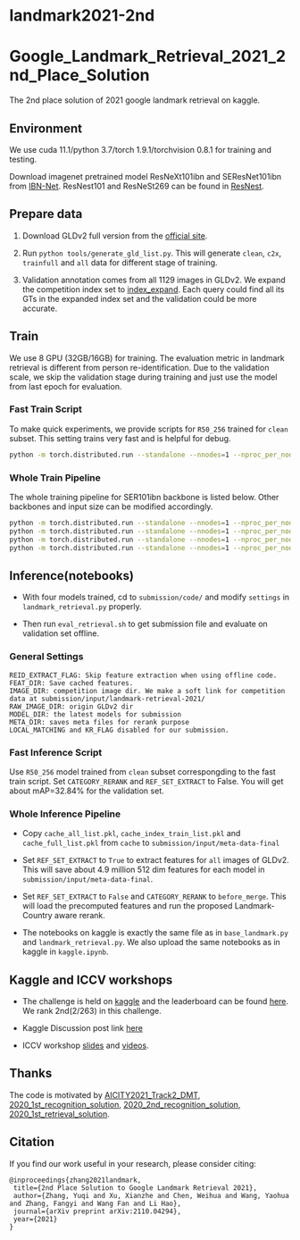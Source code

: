 # landmark2021-2nd
# Google_Landmark_Retrieval_2021_2nd_Place_Solution
The 2nd place solution of 2021 google landmark retrieval on kaggle. 

## Environment

We use cuda 11.1/python 3.7/torch 1.9.1/torchvision 0.8.1 for training and testing.

Download imagenet pretrained model ResNeXt101ibn and SEResNet101ibn from [IBN-Net](https://github.com/XingangPan/IBN-Net). ResNest101 and ResNeSt269 can be found in [ResNest](https://github.com/zhanghang1989/ResNeSt). 

## Prepare data

1. Download GLDv2 full version from the [official site](https://github.com/cvdfoundation/google-landmark).

2. Run `python tools/generate_gld_list.py`. This will generate `clean`, `c2x`, `trainfull` and `all` data for different stage of training.

3. Validation annotation comes from all 1129 images in GLDv2. We expand the competition index set to [index_expand](https://drive.google.com/file/d/116L3o3twAo18IYfZNoD2vtHp3FfyvKzM/view?usp=sharing). Each query could find all its GTs in the expanded index set and the validation could be more accurate.


## Train

We use 8 GPU (32GB/16GB) for training. The evaluation metric in landmark retrieval is different from person re-identification. Due to the validation scale, we skip the validation stage during training and just use the model from last epoch for evaluation.

### Fast Train Script

To make quick experiments, we provide scripts for `R50_256` trained for `clean` subset. This setting trains very fast and is helpful for debug.
```bash
python -m torch.distributed.run --standalone --nnodes=1 --nproc_per_node=8 --master_port 55555 --max_restarts 0 train.py --config_file configs/GLDv2/R50_256.yml
```

### Whole Train Pipeline

The whole training pipeline for SER101ibn backbone is listed below. Other backbones and input size can be modified accordingly.

```bash
python -m torch.distributed.run --standalone --nnodes=1 --nproc_per_node=8 --master_port 55555 --max_restarts 0 train.py --config_file configs/GLDv2/SER101ibn_384.yml
python -m torch.distributed.run --standalone --nnodes=1 --nproc_per_node=8 --master_port 55555 --max_restarts 0 train.py --config_file configs/GLDv2/SER101ibn_384_finetune.yml
python -m torch.distributed.run --standalone --nnodes=1 --nproc_per_node=8 --master_port 55555 --max_restarts 0 train.py --config_file configs/GLDv2/SER101ibn_512_finetune.yml
python -m torch.distributed.run --standalone --nnodes=1 --nproc_per_node=8 --master_port 55555 --max_restarts 0 train.py --config_file configs/GLDv2/SER101ibn_512_all.yml
```

## Inference(notebooks)

* With four models trained, cd to `submission/code/` and modify `settings` in `landmark_retrieval.py` properly.

* Then run `eval_retrieval.sh` to get submission file and evaluate on validation set offline.


### General Settings
```
REID_EXTRACT_FLAG: Skip feature extraction when using offline code.
FEAT_DIR: Save cached features.
IMAGE_DIR: competition image dir. We make a soft link for competition data at submission/input/landmark-retrieval-2021/
RAW_IMAGE_DIR: origin GLDv2 dir
MODEL_DIR: the latest models for submission
META_DIR: saves meta files for rerank purpose
LOCAL_MATCHING and KR_FLAG disabled for our submission.
```

### Fast Inference Script

Use `R50_256` model trained from `clean` subset correspongding to the fast train script. Set `CATEGORY_RERANK` and `REF_SET_EXTRACT` to False. You will get about mAP=32.84% for the validation set.


### Whole Inference Pipeline

* Copy `cache_all_list.pkl`, `cache_index_train_list.pkl` and `cache_full_list.pkl` from `cache` to `submission/input/meta-data-final`

* Set `REF_SET_EXTRACT` to `True` to extract features for `all` images of GLDv2. This will save about 4.9 million 512 dim features for each model in `submission/input/meta-data-final`.

* Set `REF_SET_EXTRACT` to `False` and `CATEGORY_RERANK` to `before_merge`. This will load the precomputed features and run the proposed Landmark-Country aware rerank.

* The notebooks on kaggle is exactly the same file as in `base_landmark.py` and `landmark_retrieval.py`. We also upload the same notebooks as in kaggle in `kaggle.ipynb`.


## Kaggle and ICCV workshops

* The challenge is held on [kaggle](https://www.kaggle.com/c/landmark-retrieval-2021) and the leaderboard can be found [here](https://www.kaggle.com/c/landmark-retrieval-2021/leaderboard). We rank 2nd(2/263) in this challenge.

* Kaggle Discussion post link [here](https://www.kaggle.com/c/landmark-retrieval-2021/discussion/277273)

* ICCV workshop [slides](https://github.com/WesleyZhang1991/Google_Landmark_Retrieval_2021_2nd_Place_Solution/blob/master/ILR21_RET_2nd-slides.pdf) and [videos](https://www.youtube.com/watch?v=bkT2Judxf_s).


## Thanks
The code is motivated by [AICITY2021_Track2_DMT](https://github.com/michuanhaohao/AICITY2021_Track2_DMT), [2020_1st_recognition_solution](https://github.com/psinger/kaggle-landmark-recognition-2020-1st-place), [2020_2nd_recognition_solution](https://github.com/bestfitting/instance_level_recognition), [2020_1st_retrieval_solution](https://github.com/seungkee/google_landmark_retrieval_2020_1st_place_solution).


## Citation

If you find our work useful in your research, please consider citing:
```
@inproceedings{zhang2021landmark,
 title={2nd Place Solution to Google Landmark Retrieval 2021},
 author={Zhang, Yuqi and Xu, Xianzhe and Chen, Weihua and Wang, Yaohua and Zhang, Fangyi and Wang Fan and Li Hao},
 journal={arXiv preprint arXiv:2110.04294},
 year={2021}
}
```
